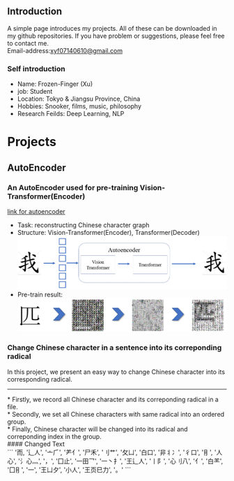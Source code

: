 ## Introduction
A simple page introduces my projects. All of these can be downloaded in my github repositories.
If you have problem or suggestions, please feel free to contact me.<br>
Email-address:<a href="mailto:xyf07140610@gmail.com">xyf07140610@gmail.com</a>

### Self introduction
 - Name: Frozen-Finger (Xu)
 - job: Student
 - Location: Tokyo & Jiangsu Province, China
 - Hobbies: Snooker, films, music, philosophy
 - Research Feilds: Deep Learning, NLP


# Projects

## AutoEncoder
### An AutoEncoder used for pre-training Vision-Transformer(Encoder)
[link for autoencoder](https://github.com/frozen-finger/masked-autoencoder-for-chinese-character)
 - Task: reconstructing Chinese character graph
 - Structure: Vision-Transformer(Encoder), Transformer(Decoder)<br>
 ![autoencoder structure](/autoencoderstructure.png)
 - Pre-train result:<br>
 ![pre-train result](/pre-train.png)

### Change Chinese character in a sentence into its correponding radical
In this project, we present an easy way to change Chinese character into its corresponding radical.<br>
<hr>
 * Firstly, we record all Chinese character and its correponding radical in a file.<br>
 * Secondly, we set all Chinese characters with same radical into an ordered group.<br>
 * Finally, Chinese character will be changed into its radical and correponding index in the group.<br>
 #### Changed Text<br>
 ```
 '而, '辶人', '亠⺁', '⺶亻', '尸禾', '刂艹', '攵凵', '白口', '非丬冫', '彳口', '⺝', '人心', '氵心灬', '，', '囗止', '一田乛', '一丶扌', '王辶人', '丨阝', '心刂八', '亻', '白⺷', '囗⺝', '一', '王凵夕', '小人', '王页巳力', '。'
 ```
